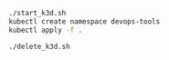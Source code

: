 ```sh
./start_k3d.sh
kubectl create namespace devops-tools
kubectl apply -f .

```

```sh
./delete_k3d.sh
```
